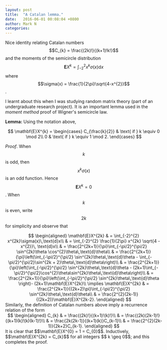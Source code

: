 ```yaml
---
layout: post
title:  "A Catalan lemma."
date:   2016-06-01 00:08:04 +0800
author: Mark N
categories:
---
```



Nice identity relating Catalan numbers $$C_{k} = \frac{(2k)!}{(k+1)!k!}$$ and the moments of the semicircle distribution $$\mathbf{E}X^{k} = \int_{-2}^{2}x^{k}\sigma(x)\text{d}x$$ where $$\sigma(x) = \frac{1}{2\pi}\sqrt{4-x^{2}}$$. 

I learnt about this when I was studying random matrix theory (part of an undergraduate research project). It is an important lemma used in the *moment method* proof of Wigner's semicircle law.

**Lemma:** Using the notation above, 
<center>
$$
\mathbf{E}X^{k} = 
\begin{cases} 
C_{\frac{k}{2}} & \text{ if } k \equiv 0 \mod 2\\
0 & \text{ if } k \equiv 1 \mod 2.
\end{cases}
$$    
</center>

*Proof*. When $$k$$ is odd, then $$x^{k}\sigma(x)$$ is an odd function. Hence $$\mathbf{E}X^{k} = 0$$. When $$k$$ is even, write $$2k$$ for simplicity and observe that
<center>
$$
\begin{aligned}
\mathbf{E}X^{2k}
& = \int_{-2}^{2} x^{2k}\sigma(x)\,\text{d}x\\
& = \int_{-2}^{2} \frac{1}{2\pi} x^{2k} \sqrt{4 - x^{2}}\, \text{d}x\\
& = \frac{2^{2k+1}}{\pi}\int_{-\pi/2}^{\pi/2} \sin^{2k}\theta \cos^{2}\theta\,\text{d}\theta\\
& = \frac{2^{2k+1}}{\pi}\left(\int_{-\pi/2}^{\pi/2} \sin^{2k}\theta\,\text{d}\theta - \int_{-\pi/2}^{\pi/2}\sin^{2k + 2}\theta\,\text{d}\theta\right)\\
& = \frac{2^{2k+1}}{\pi}\left(\int_{-\pi/2}^{\pi/2} \sin^{2k}\theta\,\text{d}\theta - (2k+1)\int_{-\pi/2}^{\pi/2}\cos^{2}\theta\sin^{2k}\theta\,\text{d}\theta\right)\\
& = \frac{2^{2k+1}}{\pi}\left(\int_{-\pi/2}^{\pi/2} \sin^{2k}\theta\,\text{d}\theta \right)- (2k+1)\mathbf{E}X^{2k}\\
\implies
\mathbf{E}X^{2k}
& = \frac{2^{2k+1}}{(2k+2)\pi}\int_{-\pi/2}^{\pi/2} \sin^{2k}\theta\,\text{d}\theta\\
& = \frac{2^{2}(2k-1)}{(2k+2)}\mathbf{E}X^{2k-2}.
\end{aligned}
$$
</center>
Similarly, the definition of Catalan numbers above imply a recurrence relation of the form
<center>
$$
\begin{aligned}
C_{k}
& = \frac{(2k)!}{(k+1)!(k)!}\\
& = \frac{(2k)(2k-1)!}{(k+1)(k)!(k)(k-1)!}\\
& = \frac{2k(2k-1)}{(k+1)(k)}C_{k-1}\\
& = \frac{2^{2}(2k-1)}{2k+2}C_{k-1}.
\end{aligned}
$$
</center>
It is clear that $$\mathbf{E}X^{0} = 1 = C_{0}$$. Inductively, $$\mathbf{E}X^{2k} = C_{k}$$ for all integers $$ k \geq 0$$; and this completes the proof.